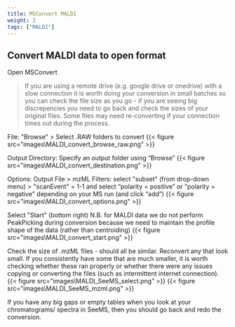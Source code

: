 ```yaml
---
title: MSConvert MALDI
weight: 2
tags: ["MALDI"]
---
```


## Convert MALDI data to open format

Open MSConvert

> If you are using a remote drive (e.g. google drive or onedrive) with a slow connection it is worth doing your conversion in small batches so you can check the file size as you go - if you are seeing big discrepencies you need to go back and check the sizes of your original files. Some files may need re-converting if your connection times out during the process.

File: "Browse" > Select .RAW folders to convert
{{< figure src="images\MALDI_convert_browse_raw.png" >}}

Output Directory: Specify an output folder using “Browse”
{{< figure src="images\MALDI_convert_destination.png" >}}

Options: Output File > mzML
Filters: select "subset" (from drop-down menu) > "scanEvent" = 1-1 and select “polarity = positive” or "polarity = negative" depending on your MS run (and click “add”)
{{< figure src="images\MALDI_convert_options.png" >}}

Select "Start" (bottom right)
N.B. for MALDI data we do not perform PeakPicking during conversion because we need to maintain the profile shape of the data (rather than centroiding)
{{< figure src="images\MALDI_convert_start.png" >}}

Check the size of .mzML files - should all be similar. Reconvert any that look small. If you consistently have some that are much smaller, it is worth checking whether these ran properly or whether there were any issues copying or converting the files (such as intermittent internet connection).
{{< figure src="images\MALDI_SeeMS_select.png" >}}
{{< figure src="images\MALDI_SeeMS_mzml.png" >}}

If you have any big gaps or empty tables when you look at your chromatograms/ spectra in SeeMS, then you should go back and redo the conversion.
